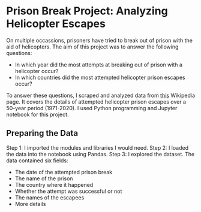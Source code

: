 # Prison Break Project: Analyzing Helicopter Escapes
On multiple occassions, prisoners have tried to break out of prison with the aid of helicopters. The aim of this project was to answer the following questions:

- In which year did the most attempts at breaking out of prison with a helicopter occur?
- In which countries did the most attempted helicopter prison escapes occur?

To answer these questions, I scraped and analyzed data from [this](https://en.wikipedia.org/wiki/List_of_helicopter_prison_escapes) Wikipedia page. It covers the details of attempted helicopter prison escapes over a 50-year period (1971-2020). I used Python programming and Jupyter notebook for this project.


## Preparing the Data
Step 1: I imported the modules and libraries I would need.
Step 2: I loaded the data into the notebook using Pandas. 
Step 3: I explored the dataset. The data contained six fields:
- The date of the attempted prison break
- The name of the prison
- The country where it happened
- Whether the attempt was successful or not
- The names of the escapees
- More details
